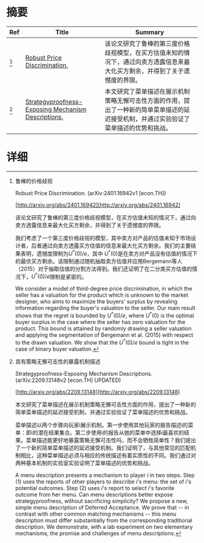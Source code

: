 # 摘要

| Ref | Title | Summary |
| --- | --- | --- |
| [^1] | [Robust Price Discrimination.](http://arxiv.org/abs/2401.16942) | 该论文研究了鲁棒的第三度价格歧视模型，在买方估值未知的情况下，通过向卖方透露信息来最大化买方剩余，并得到了关于遗憾度的界限。 |
| [^2] | [Strategyproofness-Exposing Mechanism Descriptions.](http://arxiv.org/abs/2209.13148) | 本文研究了菜单描述在展示机制策略无懈可击性方面的作用，提出了一种新的简单菜单描述的延迟接受机制，并通过实验验证了菜单描述的优势和挑战。 |

# 详细

[^1]: 鲁棒的价格歧视

    Robust Price Discrimination. (arXiv:2401.16942v1 [econ.TH])

    [http://arxiv.org/abs/2401.16942](http://arxiv.org/abs/2401.16942)

    该论文研究了鲁棒的第三度价格歧视模型，在买方估值未知的情况下，通过向卖方透露信息来最大化买方剩余，并得到了关于遗憾度的界限。

    

    我们考虑了一个第三度价格歧视的模型，其中卖方对产品的估值未知于市场设计者，后者通过向卖方透露买方估值的信息来最大化买方剩余。我们的主要结果表明，遗憾度限制为$U^*(0)/e$，其中 $U^*(0)$是在卖方对产品没有估值的情况下的最优买方剩余。该限制通过随机抽取卖方估值并应用Bergemann等人（2015）对于抽取估值的分割方法得到。我们还证明了在二分类买方估值的情况下，$U^*(0)/e$限制是紧密的。

    We consider a model of third-degree price discrimination, in which the seller has a valuation for the product which is unknown to the market designer, who aims to maximize the buyers' surplus by revealing information regarding the buyer's valuation to the seller. Our main result shows that the regret is bounded by $U^*(0)/e$, where $U^*(0)$ is the optimal buyer surplus in the case where the seller has zero valuation for the product. This bound is attained by randomly drawing a seller valuation and applying the segmentation of Bergemann et al. (2015) with respect to the drawn valuation. We show that the $U^*(0)/e$ bound is tight in the case of binary buyer valuation.
    
[^2]: 具有策略无懈可击性的暴露机制描述

    Strategyproofness-Exposing Mechanism Descriptions. (arXiv:2209.13148v2 [econ.TH] UPDATED)

    [http://arxiv.org/abs/2209.13148](http://arxiv.org/abs/2209.13148)

    本文研究了菜单描述在展示机制策略无懈可击性方面的作用，提出了一种新的简单菜单描述的延迟接受机制，并通过实验验证了菜单描述的优势和挑战。

    

    菜单描述以两个步骤向玩家i展示机制。第一步使用其他玩家的报告描述i的菜单：即i的潜在结果集合。第二步使用i的报告从她的菜单中选择i最喜欢的结果。菜单描述能更好地暴露策略无懈可击性吗，而不会牺牲简单性？我们提出了一个新的简单菜单描述的延迟接受机制。我们证明了，与其他常见的匹配机制相比，这种菜单描述必须与相应的传统描述有着实质性的不同。我们通过对两种基本机制的实验室实验证明了菜单描述的优势和挑战。

    A menu description presents a mechanism to player $i$ in two steps. Step (1) uses the reports of other players to describe $i$'s menu: the set of $i$'s potential outcomes. Step (2) uses $i$'s report to select $i$'s favorite outcome from her menu. Can menu descriptions better expose strategyproofness, without sacrificing simplicity? We propose a new, simple menu description of Deferred Acceptance. We prove that -- in contrast with other common matching mechanisms -- this menu description must differ substantially from the corresponding traditional description. We demonstrate, with a lab experiment on two elementary mechanisms, the promise and challenges of menu descriptions.
    

